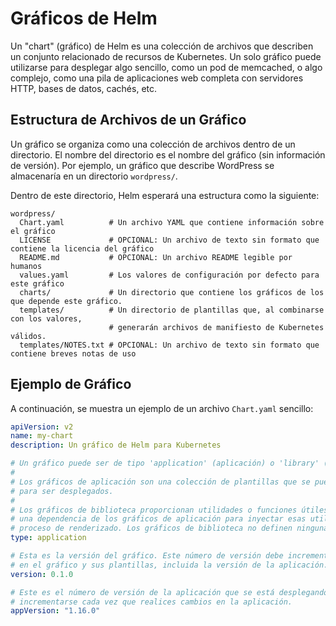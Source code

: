 # Gráficos de Helm

Un "chart" (gráfico) de Helm es una colección de archivos que describen un conjunto relacionado de recursos de Kubernetes. Un solo gráfico puede utilizarse para desplegar algo sencillo, como un pod de memcached, o algo complejo, como una pila de aplicaciones web completa con servidores HTTP, bases de datos, cachés, etc.

## Estructura de Archivos de un Gráfico

Un gráfico se organiza como una colección de archivos dentro de un directorio. El nombre del directorio es el nombre del gráfico (sin información de versión). Por ejemplo, un gráfico que describe WordPress se almacenaría en un directorio `wordpress/`.

Dentro de este directorio, Helm esperará una estructura como la siguiente:

```
wordpress/
  Chart.yaml          # Un archivo YAML que contiene información sobre el gráfico
  LICENSE             # OPCIONAL: Un archivo de texto sin formato que contiene la licencia del gráfico
  README.md           # OPCIONAL: Un archivo README legible por humanos
  values.yaml         # Los valores de configuración por defecto para este gráfico
  charts/             # Un directorio que contiene los gráficos de los que depende este gráfico.
  templates/          # Un directorio de plantillas que, al combinarse con los valores,
                      # generarán archivos de manifiesto de Kubernetes válidos.
  templates/NOTES.txt # OPCIONAL: Un archivo de texto sin formato que contiene breves notas de uso
```

## Ejemplo de Gráfico

A continuación, se muestra un ejemplo de un archivo `Chart.yaml` sencillo:

```yaml
apiVersion: v2
name: my-chart
description: Un gráfico de Helm para Kubernetes

# Un gráfico puede ser de tipo 'application' (aplicación) o 'library' (biblioteca).
#
# Los gráficos de aplicación son una colección de plantillas que se pueden empaquetar en archivos versionados
# para ser desplegados.
#
# Los gráficos de biblioteca proporcionan utilidades o funciones útiles para el desarrollador del gráfico. Se incluyen como
# una dependencia de los gráficos de aplicación para inyectar esas utilidades y funciones en el
# proceso de renderizado. Los gráficos de biblioteca no definen ninguna plantilla y, por lo tanto, no se pueden desplegar.
type: application

# Esta es la versión del gráfico. Este número de versión debe incrementarse cada vez que realices cambios
# en el gráfico y sus plantillas, incluida la versión de la aplicación.
version: 0.1.0

# Este es el número de versión de la aplicación que se está desplegando. Este número de versión debe
# incrementarse cada vez que realices cambios en la aplicación.
appVersion: "1.16.0"
```
